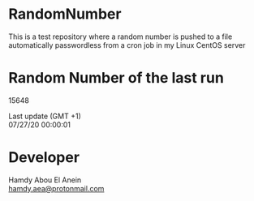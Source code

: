 # RandomNumber    
This is a test repository where a random number is pushed to a file automatically passwordless from a cron job in my Linux CentOS server    
# Random Number of the last run   
15648
      
Last update (GMT +1)    
07/27/20 00:00:01
# Developer    
Hamdy Abou El Anein   
hamdy.aea@protonmail.com
